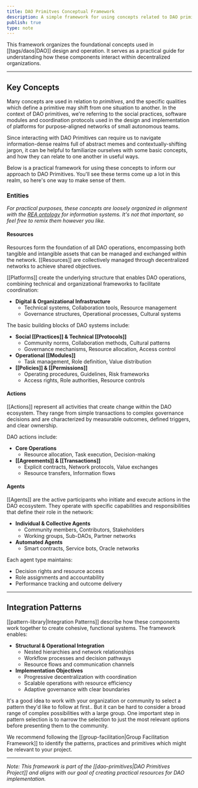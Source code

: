 ```yaml
---
title: DAO Primitves Conceptual Framework
description: A simple framework for using concepts related to DAO primitives.
publish: true
type: note
---
```


This framework organizes the foundational concepts used in [[tags/daos|DAO]] design and operation. It serves as a practical guide for understanding how these components interact within decentralized organizations.

---

## Key Concepts

Many concepts are used in relation to *primitives*, and the specific qualities which define a primitive may shift from one situation to another. In the context of DAO primitives, we're referring to the social practices, software modules and coordination protocols used in the design and implementation of platforms for purpose-aligned networks of small autonomous teams.

Since interacting with DAO Primitives can require us to navigate information-dense realms full of abstract memes and contextually-shifting jargon, it can be helpful to familiarize ourselves with some basic concepts, and how they can relate to one another in useful ways.

Below is a practical framework for using these concepts to inform our approach to DAO Primitives. You'll see these terms come up a lot in this realm, so here's one way to make sense of them. 

### Entities



*For practical purposes, these concepts are loosely organized in alignment with the [REA ontology](https://en.wikipedia.org/wiki/Resources%2C_Events%2C_Agents) for information systems. It's not that important, so feel free to remix them however you like.*

#### Resources
Resources form the foundation of all DAO operations, encompassing both tangible and intangible assets that can be managed and exchanged within the network. [[Resources]] are collectively managed through decentralized networks to achieve shared objectives.

[[Platforms]] create the underlying structure that enables DAO operations, combining technical and organizational frameworks to facilitate coordination:

* **Digital & Organizational Infrastructure**
    * Technical systems, Collaboration tools, Resource management
    * Governance structures, Operational processes, Cultural systems

The basic building blocks of DAO systems include:

* **Social [[Practices]] & Technical [[Protocols]]**
    * Community norms, Collaboration methods, Cultural patterns
    * Governance mechanisms, Resource allocation, Access control
* **Operational [[Modules]]**
    * Task management, Role definition, Value distribution
* **[[Policies]] & [[Permissions]]**
    * Operating procedures, Guidelines, Risk frameworks
    * Access rights, Role authorities, Resource controls

#### Actions
[[Actions]] represent all activities that create change within the DAO ecosystem. They range from simple transactions to complex governance decisions and are characterized by measurable outcomes, defined triggers, and clear ownership.

DAO actions include:
* **Core Operations**
    * Resource allocation, Task execution, Decision-making
* **[[Agreements]] & [[Transactions]]**
    * Explicit contracts, Network protocols, Value exchanges
    * Resource transfers, Information flows

#### Agents
[[Agents]] are the active participants who initiate and execute actions in the DAO ecosystem. They operate with specific capabilities and responsibilities that define their role in the network:

* **Individual & Collective Agents**
    * Community members, Contributors, Stakeholders
    * Working groups, Sub-DAOs, Partner networks
* **Automated Agents**
    * Smart contracts, Service bots, Oracle networks

Each agent type maintains:
* Decision rights and resource access
* Role assignments and accountability
* Performance tracking and outcome delivery

---

## Integration Patterns
[[pattern-library|Integration Patterns]] describe how these components work together to create cohesive, functional systems. The framework enables:

* **Structural & Operational Integration**
    * Nested hierarchies and network relationships
    * Workflow processes and decision pathways
    * Resource flows and communication channels
* **Implementation Objectives**
    * Progressive decentralization with coordination
    * Scalable operations with resource efficiency
    * Adaptive governance with clear boundaries

It's a good idea to work with your organization or community to select a pattern they'd like to follow at first.. But it can be hard to consider a broad range of complex possibilities with a large group. One important step in pattern selection is to narrow the selection to just the most relevant options before presenting them to the community.

We recommend following the [[group-facilitation|Group Facilitation Framework]] to identify the patterns, practices and primitives which might be relevant to your project.

---

*Note: This framework is part of the [[dao-primitives|DAO Primitives Project]] and aligns with our goal of creating practical resources for DAO implementation.*